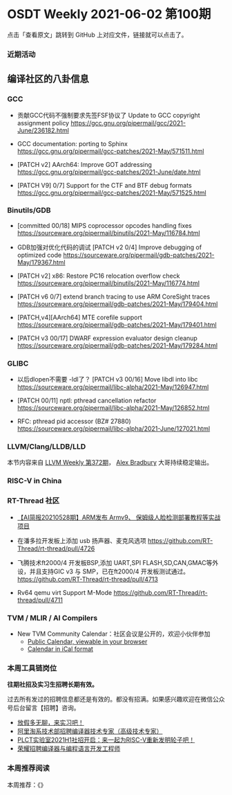 # OSDT Weekly 2021-06-02 第100期

点击「查看原文」跳转到 GitHub 上对应文件，链接就可以点击了。

### 近期活动

## 编译社区的八卦信息

### GCC

- 贡献GCC代码不强制要求先签FSF协议了
  Update to GCC copyright assignment policy
  https://gcc.gnu.org/pipermail/gcc/2021-June/236182.html

- GCC documentation: porting to Sphinx
  https://gcc.gnu.org/pipermail/gcc-patches/2021-May/571511.html

- [PATCH v2] AArch64: Improve GOT addressing
  https://gcc.gnu.org/pipermail/gcc-patches/2021-June/date.html

- [PATCH V9] 0/7] Support for the CTF and BTF debug formats
  https://gcc.gnu.org/pipermail/gcc-patches/2021-May/571525.html

### Binutils/GDB

- [committed 00/18] MIPS coprocessor opcodes handling fixes
  https://sourceware.org/pipermail/binutils/2021-May/116784.html

- GDB加强对优化代码的调试
  [PATCH v2 0/4] Improve debugging of optimized code
  https://sourceware.org/pipermail/gdb-patches/2021-May/179367.html

- [PATCH v2] x86: Restore PC16 relocation overflow check
  https://sourceware.org/pipermail/binutils/2021-May/116774.html

- [PATCH v6 0/7] extend branch tracing to use ARM CoreSight traces
  https://sourceware.org/pipermail/gdb-patches/2021-May/179404.html

- [PATCH,v4][AArch64] MTE corefile support
  https://sourceware.org/pipermail/gdb-patches/2021-May/179401.html

- [PATCH v3 00/17] DWARF expression evaluator design cleanup
  https://sourceware.org/pipermail/gdb-patches/2021-May/179284.html

### GLIBC

- 以后dlopen不需要 -ldl了？
  [PATCH v3 00/16] Move libdl into libc
  https://sourceware.org/pipermail/libc-alpha/2021-May/126947.html

- [PATCH 00/11] nptl: pthread cancellation refactor
  https://sourceware.org/pipermail/libc-alpha/2021-May/126852.html

- RFC: pthread pid accessor (BZ# 27880)
  https://sourceware.org/pipermail/libc-alpha/2021-June/127021.html

### LLVM/Clang/LLDB/LLD

本节内容来自 [LLVM Weekly 第372期](http://llvmweekly.org/issue/372)，
[Alex Bradbury](https://www.linkedin.com/in/alex-bradbury/) 大哥持续稳定输出。

### RISC-V in China

### RT-Thread 社区
- [【AI简报20210528期】ARM发布 Armv9、 保姆级人脸检测部署教程等实战项目](https://mp.weixin.qq.com/s/LmPgtyDkJklwtmsm1fF7-w)

- 在潘多拉开发板上添加 usb 扬声器、麦克风选项   https://github.com/RT-Thread/rt-thread/pull/4726

- 飞腾技术ft2000/4 开发板BSP,添加 UART,SPI FLASH,SD,CAN,GMAC等外设，并且支持GIC v3 与 SMP，已在ft2000/4 开发板测试通过。 https://github.com/RT-Thread/rt-thread/pull/4713

- Rv64 qemu virt Support M-Mode https://github.com/RT-Thread/rt-thread/pull/4711


### TVM / MLIR / AI Compilers

- New TVM Community Calendar：社区会议是公开的，欢迎小伙伴参加
  - [Public Calendar, viewable in your browser](https://calendar.google.com/calendar/embed?src=071aaettatchrj779v0k8jsmcc%40group.calendar.google.com&ctz=America%2FLos_Angeles)
  - [Calendar in iCal format](https://calendar.google.com/calendar/ical/071aaettatchrj779v0k8jsmcc%40group.calendar.google.com/public/basic.ics)

### 本周工具链岗位

**往期社招及实习生招聘长期有效。**

过去所有发过的招聘信息都还是有效的。都没有招满。如果感兴趣欢迎在微信公众号后台留言【招聘】咨询。

- [放假多无聊，来实习吧！](https://mp.weixin.qq.com/s/pWjPrHtaWnzWbPfqqcX1cQ)
- [阿里淘系技术部招聘编译器技术专家（高级技术专家）](https://mp.weixin.qq.com/s/Yr_XA_L9fCI8IvhuudwTkQ)
- [PLCT实验室2021H1社招开启：来一起为RISC-V重新发明轮子吧！](https://mp.weixin.qq.com/s/9BUJ1-LbHGm-Lhs_Lavzjw)
- [荣耀招聘编译器与编程语言开发工程师](https://mp.weixin.qq.com/s/XaLAhjLP6fhj3Vl-mUjXng)

### 本周推荐阅读

本周推荐：《》
